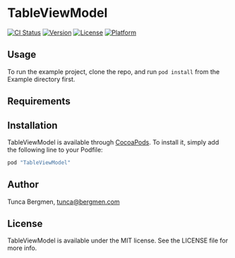 # TableViewModel

[![CI Status](http://img.shields.io/travis/tbergmen/TableViewModel.svg?style=flat)](https://travis-ci.org/tbergmen/TableViewModel)
[![Version](https://img.shields.io/cocoapods/v/TableViewModel.svg?style=flat)](http://cocoapods.org/pods/TableViewModel)
[![License](https://img.shields.io/cocoapods/l/TableViewModel.svg?style=flat)](http://cocoapods.org/pods/TableViewModel)
[![Platform](https://img.shields.io/cocoapods/p/TableViewModel.svg?style=flat)](http://cocoapods.org/pods/TableViewModel)

## Usage

To run the example project, clone the repo, and run `pod install` from the Example directory first.

## Requirements

## Installation

TableViewModel is available through [CocoaPods](http://cocoapods.org). To install
it, simply add the following line to your Podfile:

```ruby
pod "TableViewModel"
```

## Author

Tunca Bergmen, tunca@bergmen.com

## License

TableViewModel is available under the MIT license. See the LICENSE file for more info.
